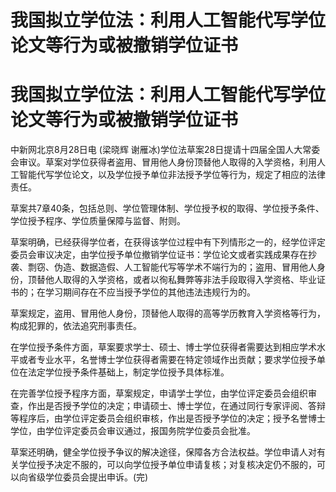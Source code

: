 # 我国拟立学位法：利用人工智能代写学位论文等行为或被撤销学位证书

# 我国拟立学位法：利用人工智能代写学位论文等行为或被撤销学位证书

中新网北京8月28日电 (梁晓辉
谢雁冰)学位法草案28日提请十四届全国人大常委会审议。草案对学位获得者盗用、冒用他人身份顶替他人取得的入学资格，利用人工智能代写学位论文，以及学位授予单位非法授予学位等行为，规定了相应的法律责任。

草案共7章40条，包括总则、学位管理体制、学位授予权的取得、学位授予条件、学位授予程序、学位质量保障与监督、附则。

草案明确，已经获得学位者，在获得该学位过程中有下列情形之一的，经学位评定委员会审议决定，由学位授予单位撤销学位证书：学位论文或者实践成果存在抄袭、剽窃、伪造、数据造假、人工智能代写等学术不端行为的；盗用、冒用他人身份，顶替他人取得的入学资格，或者以徇私舞弊等非法手段取得入学资格、毕业证书的；在学习期间存在不应当授予学位的其他违法违规行为的。

草案规定，盗用、冒用他人身份，顶替他人取得的高等学历教育入学资格等行为，构成犯罪的，依法追究刑事责任。

在学位授予条件方面，草案要求学士、硕士、博士学位获得者需要达到相应学术水平或者专业水平，名誉博士学位获得者需要在特定领域作出贡献；要求学位授予单位在法定学位授予条件基础上，制定学位授予具体标准。

在完善学位授予程序方面，草案规定，申请学士学位，由学位评定委员会组织审查，作出是否授予学位的决定；申请硕士、博士学位，在通过同行专家评阅、答辩等程序后，由学位评定委员会组织审核，作出是否授予学位的决定；授予名誉博士学位，由学位评定委员会审议通过，报国务院学位委员会批准。

草案还明确，健全学位授予争议的解决途径，保障各方合法权益。学位申请人对有关学位授予决定不服的，可以向学位授予单位申请复核；对复核决定仍不服的，可以向省级学位委员会提出申诉。(完)

